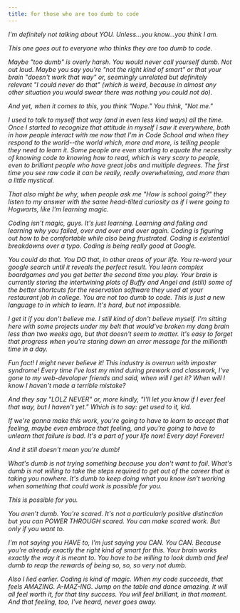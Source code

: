 ```yaml
---
title: for those who are too dumb to code
---
```

  <i> I'm definitely not talking about YOU. Unless...you know...you think I am.

  This one goes out to everyone who thinks they are too dumb to code.
   
  Maybe "too dumb" is overly harsh. You would never call yourself dumb. Not out loud. Maybe you say you're "not the right kind of smart" or that your brain "doesn't work that way" or, seemingly unrelated but definitely relevant "I could never do that" (which is weird, because in almost any other situation you would swear there was nothing you could not do).

  And yet, when it comes to this, you think "Nope." You think, "Not me."

  I used to talk to myself that way (and in even less kind ways) all the time. Once I started to recognize that attitude in myself I saw it everywhere, both in how people interact with me now that I'm in Code School and when they respond to the world--the world which, more and more, is telling people they need to learn it. Some people are even starting to equate the necessity of knowing code to knowing how to read, which is very scary to people, even to brilliant people who have great jobs and multiple degrees. The first time you see raw code it can be really, really overwhelming, and more than a little mystical.

  That also might be why, when people ask me "How is school going?" they listen to my answer with the same head-tilted curiosity as if I were going to Hogwarts, like I'm learning magic. 

  Coding isn't magic, guys. It's just learning. Learning and failing and learning why you failed, over and over and over again. Coding is figuring out how to be comfortable while also being frustrated. Coding is existential breakdowns over a typo. Coding is being really good at Google.

  You could do that. You DO that, in other areas of your life. You re-word your google search until it reveals the perfect result. You learn complex boardgames and you get better the second time you play. Your brain is currently storing the intertwining plots of Buffy and Angel and (still) some of the better shortcuts for the reservation software they used at your restaurant job in college. You are not too dumb to code. This is just a new language to in which to learn. It's hard, but not impossible.

  I get it if you don't believe me. I still kind of don't believe myself. I'm sitting here with some projects under my belt that would've broken my dang brain less than two weeks ago, but that doesn't seem to matter. It's easy to forget that progress when you're staring down an error message for the millionth time in a day.

  Fun fact! I might never believe it! This industry is overrun with imposter syndrome! Every time I've lost my mind during prework and classwork, I've gone to my web-devoloper friends and said, when will I get it? When will I know I haven't made a terrible mistake?

  And they say "LOLZ NEVER" or, more kindly, "I'll let you know if I ever feel that way, but I haven't yet." Which is to say: get used to it, kid.

  If we're gonna make this work, you're going to have to learn to accept that feeling, maybe even embrace that feeling, and you're going to have to unlearn that failure is bad. It's a part of your life now! Every day! Forever!

  And it still doesn't mean you're dumb!

  What's dumb is not trying something because you don't want to fail. What's dumb is not willing to take the steps required to get out of the career that is taking you nowhere. It's dumb to keep doing what you know isn't working when something that could work is possible for you.

  This is possible for you.

  You aren't dumb. You're scared. It's not a particularly positive distinction but you can POWER THROUGH scared. You can make scared work. But only if you want to.

  I'm not saying you HAVE to, I'm just saying you CAN. You CAN. Because you're already exactly the right kind of smart for this. Your brain works exactly the way it is meant to. You have to be willing to look dumb and feel dumb to reap the rewards of being so, so, so very not dumb.

  Also I lied earlier. Coding is kind of magic. When my code succeeds, that feels AMAZING. A-MAZ-ING. Jump on the table and dance amazing. It will all feel worth it, for that tiny success. You will feel brilliant, in that moment. And that feeling, too, I've heard, never goes away. 
